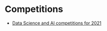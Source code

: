 # Competitions

- [Data Science and AI competitions for 2021](https://towardsdatascience.com/12-data-science-ai-competitions-to-advance-your-skills-in-2021-32e3fcb95d8c)